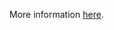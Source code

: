 More information [here](https://docs.prismacloud.io/en/enterprise-edition/policy-reference/panos-policies/panos-policies-index/ansible-panos-9).
